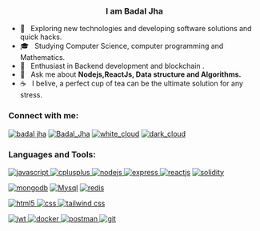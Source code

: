 
<h3 align="center">I am Badal Jha</h3>

- 🤔 &nbsp; Exploring new technologies and developing software solutions and quick hacks.
- 🎓 &nbsp; Studying Computer Science, computer programming and Mathematics.
- 🌱 &nbsp; Enthusiast in Backend development and blockchain .
- 💬 &nbsp; Ask me about **Nodejs,ReactJs, Data structure and Algorithms.**
- ☕ &nbsp; I belive, a perfect cup of tea can be the ultimate solution for any stress. 

<h3 align="left">Connect with me:</h3>
<p align="left">
<a href="https://linkedin.com/in/badal jha" target="blank"><img align="center" src="https://img.shields.io/badge/LinkedIn-0077B5?style=for-the-badge&logo=linkedin&logoColor=white" alt="badal jha"/></a>
<a href="https://leetcode.com/Badal_Jha/" target="blank"><img align="center" src="https://img.shields.io/badge/-LeetCode-FFA116?style=for-the-badge&logo=LeetCode&logoColor=black" alt="Badal_Jha" /></a>
<a href="https://www.codechef.com/users/white_cloud" target="blank"><img align="center" src="https://img.shields.io/badge/Codechef-%23B92B27.svg?&style=for-the-badge&logo=Codechef&logoColor=white" alt="white_cloud" /></a>
<a href="https://www.hackerrank.com/dark_cloud" target="blank"><img align="center" src="https://img.shields.io/badge/-Hackerrank-2EC866?style=for-the-badge&logo=HackerRank&logoColor=white" alt="dark_cloud"/></a>
</p>

<h3 align="left">Languages and Tools:</h3>
<p align="left"> 
  </a> <a href="https://developer.mozilla.org/en-US/docs/Web/JavaScript" target="_blank"> <img src="https://img.shields.io/badge/JavaScript-323330?style=for-the-badge&logo=javascript&logoColor=F7DF1E" alt="javascript"/>
   <a href="https://www.w3schools.com/cpp/" target="_blank"> <img src="https://img.shields.io/badge/C%2B%2B-00599C?style=for-the-badge&logo=c%2B%2B&logoColor=white" alt="cplusplus"/> </a> 
<a href="https://nodejs.org" target="_blank"> <img src="https://img.shields.io/badge/Node.js-43853D?style=for-the-badge&logo=node.js&logoColor=white" alt="nodejs" />
  </a>
<a href="https://expressjs.com" target="_blank"> <img src="https://img.shields.io/badge/Express.js-404D59?style=for-the-badge" alt="express" /> </a> 
  <a href="https://reactjs.org/" target="_blank"> <img src="https://img.shields.io/badge/React-20232A?style=for-the-badge&logo=react&logoColor=61DAFB" alt="reactjs" /></a>
   <a href="https://docs.soliditylang.org/en/v0.8.17/" target="_blank"> <img src="https://img.shields.io/badge/Solidity-e6e6e6?style=for-the-badge&logo=solidity&logoColor=black" alt="solidity" />
     
  <a href="https://www.mongodb.com/" target="_blank"> <img src="https://img.shields.io/badge/MongoDB-4EA94B?style=for-the-badge&logo=mongodb&logoColor=white" alt="mongodb"/></a>
<a href="" target="_blank"> <img src="https://img.shields.io/badge/MySQL-00000F?style=for-the-badge&logo=mysql&logoColor=white" alt="Mysql"/></a>
    <a href="https://redis.io/" target="_blank"> <img src="https://img.shields.io/badge/redis-CC0000.svg?&style=for-the-badge&logo=redis&logoColor=white" alt="redis"/>
      
      
  <a href="https://www.w3.org/html/" target="_blank"> <img src="https://img.shields.io/badge/HTML5-E34F26?style=for-the-badge&logo=html5&logoColor=white" alt="html5" /> </a> 
 <a href="" target="_blank"> <img src="https://img.shields.io/badge/CSS3-1572B6?style=for-the-badge&logo=css3&logoColor=white" alt="css"/> </a>
  <a href="https://tailwindcss.com/" target="_blank"> <img src="https://img.shields.io/badge/Tailwind_CSS-38B2AC?style=for-the-badge&logo=tailwind-css&logoColor=white" alt="tailwind css"/>
    
  <a href="https://jwt.io/" target="_blank"> <img src="https://img.shields.io/badge/json%20web%20tokens-323330?style=for-the-badge&logo=json-web-tokens&logoColor=pink" alt="jwt"/> </a> 
      <a href="https://www.docker.com/" target="_blank"> <img src="https://img.shields.io/badge/Docker-2CA5E0?style=for-the-badge&logo=docker&logoColor=white" alt="docker"/> </a> 
     <a href="https://www.postman.com/" target="_blank"> <img src="https://img.shields.io/badge/Postman-FF6C37?style=for-the-badge&logo=Postman&logoColor=white" alt="postman"/> </a> 
     <a href="" target="_blank"> <img src="https://img.shields.io/badge/GIT-E44C30?style=for-the-badge&logo=git&logoColor=white" alt="git"/> </a> 
    </p>


